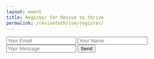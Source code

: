 ```yaml
---
layout: event
title: Register for Revive to thrive
permalink: /revivetothrive/register/
---
```


<form accept-charset="UTF-8" action="https://getform.io/f/02c0234f-a544-4a79-818a-b0526c559077" method="POST" enctype="multipart/form-data">
    <input type="email" name="email" placeholder="Your Email">
    <input type="text" name="name" placeholder="Your Name">
    <input type="text" name="message" placeholder="Your Message">
    <button type="submit" onclick="onSubmit()">Send</button>
</form>
<script>
    function onSubmit(){
        setTimeout(function() {
            window.location.href = 'https://kalosforms.com/beautifulminds/46dc66f6-6a30-4fa7-afe6-b1df60e8c90b';
        }, 500);
    }
</script>